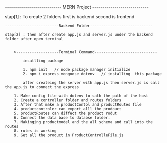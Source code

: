 ---------------------------- MERN Project ----------------------------

stap[1] : To create 2 folders first is backend second is frontend 
    
	------------------------Backend Folder----------------------------

	stap[2] : then after create app.js and server.js under the backend folder after open terminal 


		>-------------------Terminal Command----------------------------

			insatlling package

			1. npm init   // node package manager initialize 
			2. npm i express mongoose dotenv   // installing  this package

			after createing the server with app.js then server.js is call the app.js to connect the express
		
		1. Make config file with dotenv to sath the path of the host
		2. Create a controller folder and routes folders
		3. After that make a productContol and productRoutes file
		4. productcontroler can export alll the prodouct
		5. productRoutes can diffect the product rodut
		6. Connect the data base to databse folder.
		7. Makinging productmodel and the all schema and call into the routes
		8. rutes is working 
		9. Get all the product in ProductControlleFile.js